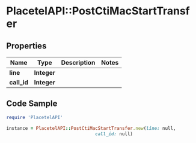 # PlacetelAPI::PostCtiMacStartTransfer

## Properties

Name | Type | Description | Notes
------------ | ------------- | ------------- | -------------
**line** | **Integer** |  | 
**call_id** | **Integer** |  | 

## Code Sample

```ruby
require 'PlacetelAPI'

instance = PlacetelAPI::PostCtiMacStartTransfer.new(line: null,
                                 call_id: null)
```


